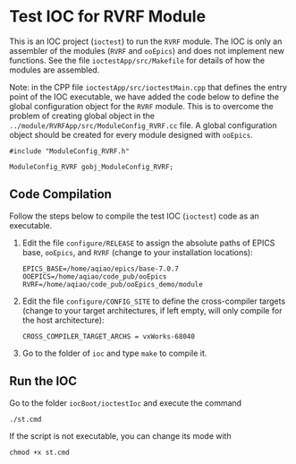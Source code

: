 # Test IOC for RVRF Module
This is an IOC project (`ioctest`) to run the `RVRF` module. The IOC is only an assembler of the modules (`RVRF` and `ooEpics`) and does not implement new functions. See the file `ioctestApp/src/Makefile` for details of how the modules are assembled. 

Note: in the CPP file `ioctestApp/src/ioctestMain.cpp` that defines the entry point of the IOC executable, we have added the code below to define the global configuration object for the `RVRF` module. This is to overcome the problem of creating global object in the `../module/RVRFApp/src/ModuleConfig_RVRF.cc` file. A global configuration object should be created for every module designed with `ooEpics`.
   ```
   #include "ModuleConfig_RVRF.h"

   ModuleConfig_RVRF gobj_ModuleConfig_RVRF;
   ```

## Code Compilation
Follow the steps below to compile the test IOC (`ioctest`) code as an executable.
1. Edit the file `configure/RELEASE` to assign the absolute paths of EPICS base, `ooEpics`, and `RVRF` (change to your installation locations):
   ```
   EPICS_BASE=/home/aqiao/epics/base-7.0.7
   OOEPICS=/home/aqiao/code_pub/ooEpics
   RVRF=/home/aqiao/code_pub/ooEpics_demo/module
   ```
3. Edit the file `configure/CONFIG_SITE` to define the cross-compiler targets (change to your target architectures, if left empty, will only compile for the host architecture):
   ```
   CROSS_COMPILER_TARGET_ARCHS = vxWorks-68040
   ```
4. Go to the folder of `ioc` and type `make` to compile it.

## Run the IOC
Go to the folder `iocBoot/ioctestIoc` and execute the command
   ```
   ./st.cmd
   ```
If the script is not executable, you can change its mode with 
   ```
   chmod +x st.cmd
   ```
